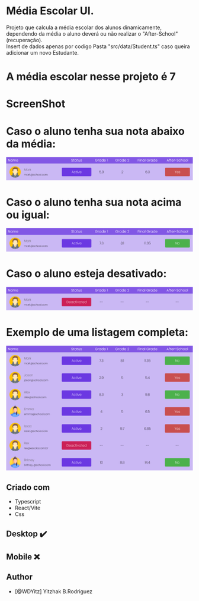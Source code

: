 # Média Escolar UI.
    
Projeto que calcula a média escolar dos alunos dinamicamente, dependendo da média o aluno deverá ou não realizar o "After-School" (recuperação).
</br>
Insert de dados apenas por codigo Pasta "src/data/Student.ts" caso queira adicionar um novo Estudante.

# A média escolar nesse projeto é 7 

# ScreenShot

# Caso o aluno tenha sua nota abaixo da média:
![](./src/images/reprovado.png)

# Caso o aluno tenha sua nota acima ou igual:
![](./src/images/aprovado.png)

# Caso o aluno esteja desativado:
![](./src/images/desativado.png)

# Exemplo de uma listagem completa:
![](./src/images/ScreenShot.png)

## Criado com

- Typescript
- React/Vite
- Css

## Desktop ✔️
## Mobile ❌

## Author

- [@WDYitz] Yitzhak B.Rodriguez
